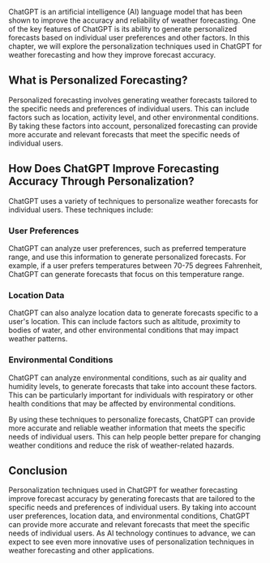 

ChatGPT is an artificial intelligence (AI) language model that has been shown to improve the accuracy and reliability of weather forecasting. One of the key features of ChatGPT is its ability to generate personalized forecasts based on individual user preferences and other factors. In this chapter, we will explore the personalization techniques used in ChatGPT for weather forecasting and how they improve forecast accuracy.

What is Personalized Forecasting?
---------------------------------

Personalized forecasting involves generating weather forecasts tailored to the specific needs and preferences of individual users. This can include factors such as location, activity level, and other environmental conditions. By taking these factors into account, personalized forecasting can provide more accurate and relevant forecasts that meet the specific needs of individual users.

How Does ChatGPT Improve Forecasting Accuracy Through Personalization?
----------------------------------------------------------------------

ChatGPT uses a variety of techniques to personalize weather forecasts for individual users. These techniques include:

### User Preferences

ChatGPT can analyze user preferences, such as preferred temperature range, and use this information to generate personalized forecasts. For example, if a user prefers temperatures between 70-75 degrees Fahrenheit, ChatGPT can generate forecasts that focus on this temperature range.

### Location Data

ChatGPT can also analyze location data to generate forecasts specific to a user's location. This can include factors such as altitude, proximity to bodies of water, and other environmental conditions that may impact weather patterns.

### Environmental Conditions

ChatGPT can analyze environmental conditions, such as air quality and humidity levels, to generate forecasts that take into account these factors. This can be particularly important for individuals with respiratory or other health conditions that may be affected by environmental conditions.

By using these techniques to personalize forecasts, ChatGPT can provide more accurate and reliable weather information that meets the specific needs of individual users. This can help people better prepare for changing weather conditions and reduce the risk of weather-related hazards.

Conclusion
----------

Personalization techniques used in ChatGPT for weather forecasting improve forecast accuracy by generating forecasts that are tailored to the specific needs and preferences of individual users. By taking into account user preferences, location data, and environmental conditions, ChatGPT can provide more accurate and relevant forecasts that meet the specific needs of individual users. As AI technology continues to advance, we can expect to see even more innovative uses of personalization techniques in weather forecasting and other applications.
